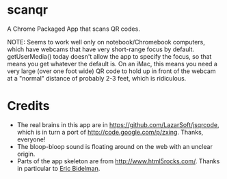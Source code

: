scanqr
======

A Chrome Packaged App that scans QR codes.

NOTE: Seems to work well only on notebook/Chromebook computers, which
have webcams that have very short-range focus by default.
getUserMedia() today doesn't allow the app to specify the focus, so
that means you get whatever the default is. On an iMac, this means
you need a very large (over one foot wide) QR code to hold up in
front of the webcam at a "normal" distance of probably 2-3 feet,
which is ridiculous.

Credits
=======

* The real brains in this app are in https://github.com/LazarSoft/jsqrcode, which is in turn a port of http://code.google.com/p/zxing. Thanks, everyone!
* The bloop-bloop sound is floating around on the web with an unclear origin.
* Parts of the app skeleton are from http://www.html5rocks.com/. Thanks in particular to [Eric Bidelman](https://github.com/ebidel).
